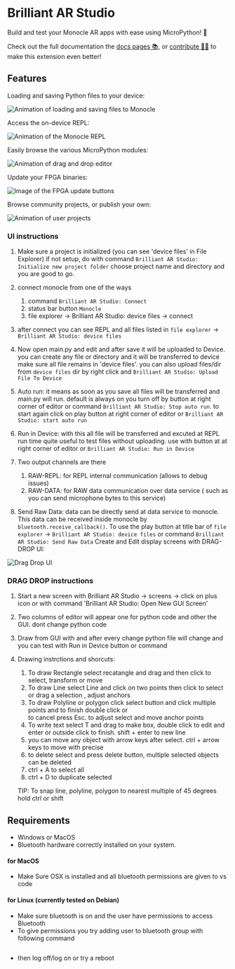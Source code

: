 # Brilliant AR Studio

Build and test your Monocle AR apps with ease using MicroPython! 🐍

Check out the full documentation the [docs pages 📚](https://docs.brilliant.xyz), or [contribute 🧑‍💻](https://github.com/brilliantlabsAR/ar-studio-for-vscode) to make this extension even better!

## Features

Loading and saving Python files to your device:

![Animation of loading and saving files to Monocle](./media/vscode-ext-upload-file.gif)

Access the on-device REPL:

![Animation of the Monocle REPL](./media/vscode-ext-repl.gif)

Easily browse the various MicroPython modules:

![Animation of drag and drop editor](./media/vscode-ext-api-drag-drop.gif)

Update your FPGA binaries:

![Image of the FPGA update buttons](./media/vscode-ext-custom-fpga.gif)

Browse community projects, or publish your own:

![Animation of user projects](./media/vscode-ext-custom-projects.gif)

### UI instructions

1. Make sure a project is initialized (you can see 'device files' in File Explorer)
   if not setup, do with command `Brilliant AR Studio: Initialize new project folder`
   choose project name and directory and you are good to go.

2. connect monocle from one of the ways
   1. command `Brilliant AR Studio: Connect`
   2. status bar button `Monocle`
   3. file explorer -> Brilliant AR Studio: device files -> connect

3. after connect you can see REPL and all files listed in `file explorer` -> `Brilliant AR Studio: device files`

4. Now open main.py and edit and after save it will be uploaded to Device.
   you can create any file or directory and it will be transferred to device
   make sure all file remains in 'device files'. you can also upload files/dir from `device files` dir by
   right click and `Brilliant AR Studio: Upload File To Device`

5. Auto run: it means as soon as you save all files will be transferred and main.py will run. default is always on you turn off by button at right corner of editor or command `Brilliant AR Studio: Stop auto run`.
   to start again click on play button at right corner of editor or `Brilliant AR Studio: start auto run`

6. Run in Device: with this all file will be transferred and excuted at REPL run time
   quite useful to test files without uploading.
   use with button at at right corner of editor or `Brilliant AR Studio: Run in Device`

7. Two output channels are there 
   1. RAW-REPL: for REPL internal communication (allows to debug issues)
   2. RAW-DATA: for RAW data communication over data service ( such as you can send microphone bytes to this service)

8. Send Raw Data: data can be  directly send  at data service to monocle. This data can be received inside monocle by `bluetooth.receive_callback()`. To use the play button at title bar of  `file explorer` -> `Brilliant AR Studio: device files` or command `Brilliant AR Studio: Send Raw Data`
Create and Edit display screens with DRAG-DROP UI:

![Drag Drop UI](./media/vscode-ext-drag-drop-GUI.png)

### DRAG DROP instructions

1. Start a new screen with Brilliant AR Studio -> screens -> click on plus icon
   or with command 'Brilliant AR Studio: Open New GUI Screen'

2. Two columns of editor will appear one for python code and other the GUI. dont change python code

3. Draw from GUI with and after every change python file will change
   and you can test with Run in Device button or command

4. Drawing instrctions and shorcuts:
   1. To draw Rectangle select recatangle and drag and then click to select, transform or move
   2. To draw Line select Line and click on two points then click to select or drag a selection , adjust anchors
   3. To draw Polyline or polygon click select button and click multiple points and to finish double click or  
      to cancel press Esc. to adjust select and move anchor points
   4. To write text select T and drag to make box, double click to edit and enter or outside click to finish.
      shift + enter to new line
   5. you can move any object with arrow keys after select. ctrl + arrow keys to move with precise
   6. to delete select and press delete button, multiple selected objects can be deleted
   7. ctrl + A to select all
   8. ctrl + D to duplicate selected
   
   TIP: To snap line, polyline, polygon to nearest multiple of 45 degrees hold ctrl or shift
## Requirements

- Windows or MacOS
- Bluetooth hardware correctly installed on your system.

#### for MacOS
- Make Sure OSX is installed and all bluetooth permissions are given to vs code

#### for Linux (currently tested on Debian)
-  Make sure bluetooth is on and the user have permissions to access Bluetooth
- To give permissions you try adding user to bluetooth group with following command
```sudo usermod -aG bluetooth $USER
```
- then log off/log on or try a reboot
